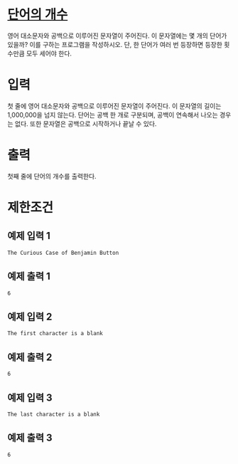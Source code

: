 # [단어의 개수](https://www.acmicpc.net/problem/1152)

영어 대소문자와 공백으로 이루어진 문자열이 주어진다. 이 문자열에는 몇 개의 단어가 있을까? 이를 구하는 프로그램을 작성하시오. 단, 한 단어가 여러 번 등장하면 등장한 횟수만큼 모두 세어야 한다.

# 입력


첫 줄에 영어 대소문자와 공백으로 이루어진 문자열이 주어진다. 이 문자열의 길이는 1,000,000을 넘지 않는다. 단어는 공백 한 개로 구분되며, 공백이 연속해서 나오는 경우는 없다. 또한 문자열은 공백으로 시작하거나 끝날 수 있다.

# 출력


첫째 줄에 단어의 개수를 출력한다.

# 제한조건



## 예제 입력 1

```
The Curious Case of Benjamin Button
```

## 예제 출력 1

```
6
```

## 예제 입력 2

```
The first character is a blank
```

## 예제 출력 2

```
6
```

## 예제 입력 3

```
The last character is a blank
```

## 예제 출력 3

```
6
```

